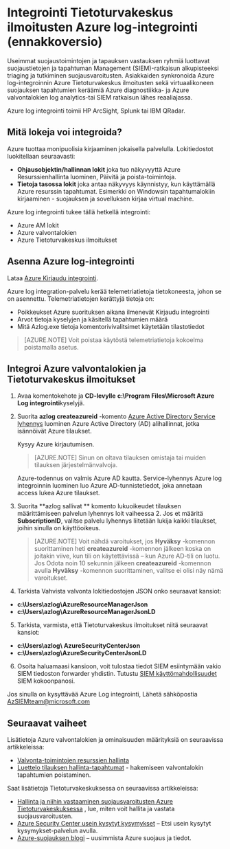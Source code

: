<properties
   pageTitle="Azure Tietoturvakeskus ilmoitukset-integraation Azure log integrointi (ennakkoversio) | Microsoft Azure"
   description="Tämän artikkelin avulla voit aloittaa integroinnissa Tietoturvakeskus ilmoitusten Azure log integrointi."
   services="security-center"
   documentationCenter="na"
   authors="TerryLanfear"
   manager="MBaldwin"
   editor=""/>

<tags
   ms.service="security-center"
   ms.devlang="na"
   ms.topic="article"
   ms.tgt_pltfrm="na"
   ms.workload="na"
   ms.date="08/08/2016"
   ms.author="terrylan"/>

# <a name="integrating-security-center-alerts-with-azure-log-integration-preview"></a>Integrointi Tietoturvakeskus ilmoitusten Azure log-integrointi (ennakkoversio)

Useimmat suojaustoimintojen ja tapauksen vastauksen ryhmiä luottavat suojaustietojen ja tapahtuman Management (SIEM)-ratkaisun alkupisteeksi triaging ja tutkiminen suojausvaroitusten. Asiakkaiden synkronoida Azure log-integroinnin Azure Tietoturvakeskus ilmoitusten sekä virtuaalikoneen suojauksen tapahtumien keräämiä Azure diagnostiikka- ja Azure valvontalokien log analytics-tai SIEM ratkaisun lähes reaaliajassa.

Azure log integrointi toimii HP ArcSight, Splunk tai IBM QRadar.

## <a name="what-logs-can-i-integrate"></a>Mitä lokeja voi integroida?

Azure tuottaa monipuolisia kirjaaminen jokaisella palvelulla. Lokitiedostot luokitellaan seuraavasti:

- **Ohjausobjektin/hallinnan lokit** joka tuo näkyvyyttä Azure Resurssienhallinta luominen, Päivitä ja poista-toimintoja.
- **Tietoja tasossa lokit** joka antaa näkyvyys käynnistyy, kun käyttämällä Azure resurssin tapahtumat. Esimerkki on Windowsin tapahtumalokiin kirjaaminen - suojauksen ja sovelluksen kirjaa virtual machine.

Azure log integrointi tukee tällä hetkellä integrointi:

- Azure AM lokit
- Azure valvontalokien
- Azure Tietoturvakeskus ilmoitukset

## <a name="install-azure-log-integration"></a>Asenna Azure log-integrointi

Lataa [Azure Kirjaudu integrointi](https://www.microsoft.com/download/details.aspx?id=53324).

Azure log integration-palvelu kerää telemetriatietoja tietokoneesta, johon se on asennettu.  Telemetriatietojen kerättyjä tietoja on:

- Poikkeukset Azure suorituksen aikana ilmenevät Kirjaudu integrointi
- Arvot tietoja kyselyjen ja käsitellä tapahtumien määrä
- Mitä Azlog.exe tietoja komentorivivalitsimet käytetään tilastotiedot

> [AZURE.NOTE] Voit poistaa käytöstä telemetriatietoja kokoelma poistamalla asetus.

## <a name="integrate-azure-audit-logs-and-security-center-alerts"></a>Integroi Azure valvontalokien ja Tietoturvakeskus ilmoitukset

1. Avaa komentokehote ja **CD-levylle** **c:\Program Files\Microsoft Azure Log integrointi**kyselyjä.

2. Suorita **azlog createazureid** -komento [Azure Active Directory Service lyhennys](../active-directory/active-directory-application-objects.md) luominen Azure Active Directory (AD) alihallinnat, jotka isännöivät Azure tilaukset.

    Kysyy Azure kirjautumisen.

    > [AZURE.NOTE] Sinun on oltava tilauksen omistaja tai muiden tilauksen järjestelmänvalvoja.

    Azure-todennus on valmis Azure AD kautta.  Service-lyhennys Azure log integroinnin luominen luo Azure AD-tunnistetiedot, joka annetaan access lukea Azure tilaukset.

3. Suorita **azlog sallivat <SubscriptionID> ** komento lukuoikeudet tilauksen määrittämiseen palvelun lyhennys loit vaiheessa 2. Jos et määritä **SubscriptionID**, valitse palvelu lyhennys liitetään lukija kaikki tilaukset, joihin sinulla on käyttöoikeus.

    > [AZURE.NOTE] Voit nähdä varoitukset, jos **Hyväksy** -komennon suorittaminen heti **createazureid** -komennon jälkeen koska on joitakin viive, kun tili on käytettävissä – kun Azure AD-tili on luotu. Jos Odota noin 10 sekunnin jälkeen **createazureid** -komennon avulla **Hyväksy** -komennon suorittaminen, valitse ei olisi näy nämä varoitukset.

4. Tarkista Vahvista valvonta lokitiedostojen JSON onko seuraavat kansiot:

  - **c:\Users\azlog\AzureResourceManagerJson**
  - **c:\Users\azlog\AzureResourceManagerJsonLD**

5. Tarkista, varmista, että Tietoturvakeskus ilmoitukset niitä seuraavat kansiot:

  - **c:\Users\azlog\ AzureSecurityCenterJson**
  - **c:\Users\azlog\AzureSecurityCenterJsonLD**

6. Osoita haluamaasi kansioon, voit tulostaa tiedot SIEM esiintymään vakio SIEM tiedoston forwarder yhdistin. Tutustu [SIEM käyttömahdollisuudet](https://azsiempublicdrops.blob.core.windows.net/drops/ALL.htm) SIEM kokoonpanosi.

Jos sinulla on kysyttävää Azure Log integrointi, Lähetä sähköpostia [AzSIEMteam@microsoft.com](mailto:AzSIEMteam@microsoft.com)

## <a name="next-steps"></a>Seuraavat vaiheet

Lisätietoja Azure valvontalokien ja ominaisuuden määrityksiä on seuraavissa artikkeleissa:

- [Valvonta-toimintojen resurssien hallinta](../resource-group-audit.md)
- [Luettelo tilauksen hallinta-tapahtumat](https://msdn.microsoft.com/library/azure/dn931934.aspx) - hakemiseen valvontalokin tapahtumien poistaminen.

Saat lisätietoja Tietoturvakeskuksessa on seuraavissa artikkeleissa:

- [Hallinta ja niihin vastaaminen suojausvaroitusten Azure Tietoturvakeskuksessa](security-center-managing-and-responding-alerts.md) , lue, miten voit hallita ja vastata suojausvaroitusten.
- [Azure Security Center usein kysytyt kysymykset](security-center-faq.md) – Etsi usein kysytyt kysymykset-palvelun avulla.
- [Azure-suojauksen blogi](http://blogs.msdn.com/b/azuresecurity/) – uusimmista Azure suojaus ja tiedot.
